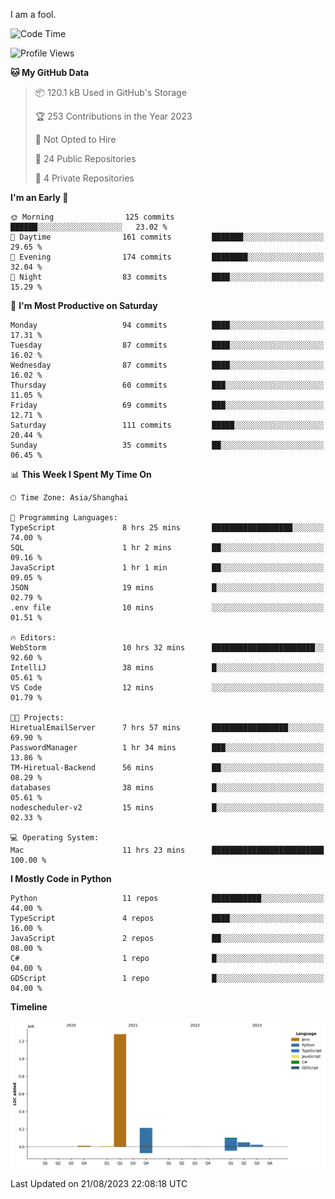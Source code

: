 I am a fool.

<!--START_SECTION:waka-->
![Code Time](http://img.shields.io/badge/Code%20Time-625%20hrs%2011%20mins-blue)

![Profile Views](http://img.shields.io/badge/Profile%20Views-0-blue)

**🐱 My GitHub Data** 

> 📦 120.1 kB Used in GitHub's Storage 
 > 
> 🏆 253 Contributions in the Year 2023
 > 
> 🚫 Not Opted to Hire
 > 
> 📜 24 Public Repositories 
 > 
> 🔑 4 Private Repositories 
 > 
**I'm an Early 🐤** 

```text
🌞 Morning                125 commits         ██████░░░░░░░░░░░░░░░░░░░   23.02 % 
🌆 Daytime                161 commits         ███████░░░░░░░░░░░░░░░░░░   29.65 % 
🌃 Evening                174 commits         ████████░░░░░░░░░░░░░░░░░   32.04 % 
🌙 Night                  83 commits          ████░░░░░░░░░░░░░░░░░░░░░   15.29 % 
```
📅 **I'm Most Productive on Saturday** 

```text
Monday                   94 commits          ████░░░░░░░░░░░░░░░░░░░░░   17.31 % 
Tuesday                  87 commits          ████░░░░░░░░░░░░░░░░░░░░░   16.02 % 
Wednesday                87 commits          ████░░░░░░░░░░░░░░░░░░░░░   16.02 % 
Thursday                 60 commits          ███░░░░░░░░░░░░░░░░░░░░░░   11.05 % 
Friday                   69 commits          ███░░░░░░░░░░░░░░░░░░░░░░   12.71 % 
Saturday                 111 commits         █████░░░░░░░░░░░░░░░░░░░░   20.44 % 
Sunday                   35 commits          ██░░░░░░░░░░░░░░░░░░░░░░░   06.45 % 
```


📊 **This Week I Spent My Time On** 

```text
🕑︎ Time Zone: Asia/Shanghai

💬 Programming Languages: 
TypeScript               8 hrs 25 mins       ██████████████████░░░░░░░   74.00 % 
SQL                      1 hr 2 mins         ██░░░░░░░░░░░░░░░░░░░░░░░   09.16 % 
JavaScript               1 hr 1 min          ██░░░░░░░░░░░░░░░░░░░░░░░   09.05 % 
JSON                     19 mins             █░░░░░░░░░░░░░░░░░░░░░░░░   02.79 % 
.env file                10 mins             ░░░░░░░░░░░░░░░░░░░░░░░░░   01.51 % 

🔥 Editors: 
WebStorm                 10 hrs 32 mins      ███████████████████████░░   92.60 % 
IntelliJ                 38 mins             █░░░░░░░░░░░░░░░░░░░░░░░░   05.61 % 
VS Code                  12 mins             ░░░░░░░░░░░░░░░░░░░░░░░░░   01.79 % 

🐱‍💻 Projects: 
HiretualEmailServer      7 hrs 57 mins       █████████████████░░░░░░░░   69.90 % 
PasswordManager          1 hr 34 mins        ███░░░░░░░░░░░░░░░░░░░░░░   13.86 % 
TM-Hiretual-Backend      56 mins             ██░░░░░░░░░░░░░░░░░░░░░░░   08.29 % 
databases                38 mins             █░░░░░░░░░░░░░░░░░░░░░░░░   05.61 % 
nodescheduler-v2         15 mins             █░░░░░░░░░░░░░░░░░░░░░░░░   02.33 % 

💻 Operating System: 
Mac                      11 hrs 23 mins      █████████████████████████   100.00 % 
```

**I Mostly Code in Python** 

```text
Python                   11 repos            ███████████░░░░░░░░░░░░░░   44.00 % 
TypeScript               4 repos             ████░░░░░░░░░░░░░░░░░░░░░   16.00 % 
JavaScript               2 repos             ██░░░░░░░░░░░░░░░░░░░░░░░   08.00 % 
C#                       1 repo              █░░░░░░░░░░░░░░░░░░░░░░░░   04.00 % 
GDScript                 1 repo              █░░░░░░░░░░░░░░░░░░░░░░░░   04.00 % 
```



**Timeline**

![Lines of Code chart](https://raw.githubusercontent.com/VeejaLiu/VeejaLiu/master/assets/bar_graph.png)


 Last Updated on 21/08/2023 22:08:18 UTC
<!--END_SECTION:waka-->
